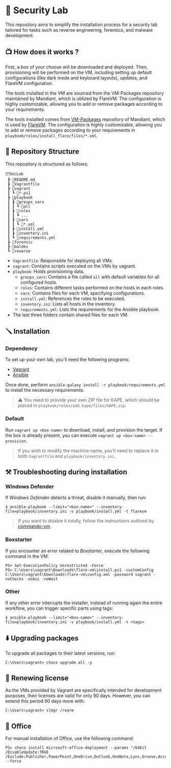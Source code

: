 # 🔬 Security Lab

This repository aims to simplify the installation process for a security lab tailored for tasks such as reverse engineering, forensics, and malware development.

## 📺 How does it works ?

First, a box of your choose will be downloaded and deployed. Then, provisioning will be performed on the VM, including setting up default configurations (like dark mode and keyboard layouts), updates, and FlareVM configuration.

The tools installed in the VM are sourced from the VM-Packages repository maintained by Mandiant, which is utilized by FlareVM. The configuration is highly customizable, allowing you to add or remove packages according to your requirements.

The tools installed comes from [VM-Packages](https://github.com/mandiant/VM-Packages) repository of Mandiant, which is used by [FlareVM](https://github.com/mandiant/flare-vm). The configuration is highly customizable, allowing you to add or remove packages according to your requirements in `playbook/roles/install_flare/files/*.xml`.

## 🧭 Repository Structure

This repository is structured as follows:

```text
📦SecLab
 ┣ 📜README.md
 ┣ 📜Vagrantfile
 ┣ 📂vagrant
 ┃ ┗ 📜*.ps1
 ┣ 📂playbook
 ┃ ┣ 📂groups_vars
 ┃ ┃ ┗ 📜all
 ┃ ┣ 📂roles
 ┃ ┃ ┗ ...
 ┃ ┣ 📂vars
 ┃ ┃ ┗ 📜*.yml
 ┃ ┣ 📜install.yml
 ┃ ┣ 📜inventory.ini
 ┃ ┗ 📜requirements.yml
 ┣ 📂forensic
 ┣ 📂maldev
 ┗ 📂reverse
```

- `Vagrantfile`: Responsible for deploying all VMs.
- `vagrant`: Contains scripts executed on the VMs by vagrant.
- `playbook`: Holds provisioning data.
  - `groups_vars`: Contains a file called `all` with default variables for all configured hosts.
  - `roles`: Contains different tasks performed on the hosts in each roles.
  - `vars`: Contains files for each VM, specifying configurations.
  - `install.yml`: References the roles to be executed.
  - `inventory.ini`: Lists all hosts in the inventory.
  - `requirements.yml`: Lists the requirements for the Ansible playbook.
- The last three folders contain shared files for each VM.

## 🪛 Installation

### Dependency

To set up your own lab, you'll need the following programs:
- [Vagrant](https://developer.hashicorp.com/vagrant/downloads)
- [Ansible](https://docs.ansible.com/ansible/latest/installation_guide/intro_installation.html)

Once done, perform `ansible-galaxy install -r playbook/requirements.yml` to install the necessary requirements.
 
> ⚠️ You need to provide your own ZIP file for KAPE, which should be placed in `playbook/roles/add_kape/files/KAPE.zip`.

### Default

Run `vagrant up <box-name>` to download, install, and provision the target. If the box is already present, you can execute `vagrant up <box-name> --provision`.

> If you wish to modify the machine name, you'll need to replace it in both `Vagrantfile` and `playbook/inventory.ini`.

## ⚒️ Troubleshooting during installation

### Windows Defender

If *Windows Defender* detects a threat, disable it manually, then run:

```text
$ ansible-playbook --limit="<box-name>" --inventory-file=playbook/inventory.ini -v playbook/install.yml -t flarevm
```

> If you want to disable it totally, follow the instructions outlined by [commando-vm](https://github.com/mandiant/commando-vm?tab=readme-ov-file#pre-install-procedures).

### Boxstarter

If you encounter an error related to *Boxstarter*, execute the following command in the VM:

```text
PS> Set-ExecutionPolicy Unrestricted -Force
PS> C:\Users\vagrant\Downloads\flare-vm\install.ps1 -customConfig C:\Users\vagrant\Downloads\flare-vm\config.xml -password vagrant -noChecks -noGui -noWait
```

### Other

If any other error interrupts the installer, instead of running again the entire workflow, you can trigger specific parts using tags:

```text
$ ansible-playbook --limit="<box-name>" --inventory-file=playbook/inventory.ini -v playbook/install.yml -t <tags>
```

## ⬇️ Upgrading packages

To upgrade all packages to their latest versions, run:

```text
C:\Users\vagrant> choco upgrade all -y
```

## 💸 Renewing license

As the VMs provided by Vagrant are specifically intended for development purposes, their licenses are valid for only 90 days. However, you can extend this period 90 days more with:

```text
C:\Users\vagrant> slmgr /rearm
```

## 📘 Office

For manual installation of Office, use the following command:

```text
PS> choco install microsoft-office-deployment --params "/64bit /DisableUpdate:TRUE /Exclude:Publisher,PowerPoint,OneDrive,Outlook,OneNote,Lync,Groove,Access" --force
```